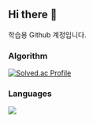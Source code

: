 ## Hi there 👋
학습용 Github 계정입니다.

### Algorithm
[![Solved.ac Profile](http://mazassumnida.wtf/api/v2/generate_badge?boj=hbkim14)](https://solved.ac/hbkim14/)

### Languages
<a href="s">
  <img src="https://github-readme-stats.vercel.app/api/top-langs/?username=panggin&exclude_repo=dkssud8150.github.io&layout=compact&theme=vue" />
</a>

<!--
**panggin/panggin** is a ✨ _special_ ✨ repository because its `README.md` (this file) appears on your GitHub profile.

Here are some ideas to get you started:

- 🔭 I’m currently working on ...
- 🌱 I’m currently learning ...
- 👯 I’m looking to collaborate on ...
- 🤔 I’m looking for help with ...
- 💬 Ask me about ...
- 📫 How to reach me: ...
- 😄 Pronouns: ...
- ⚡ Fun fact: ...
-->
